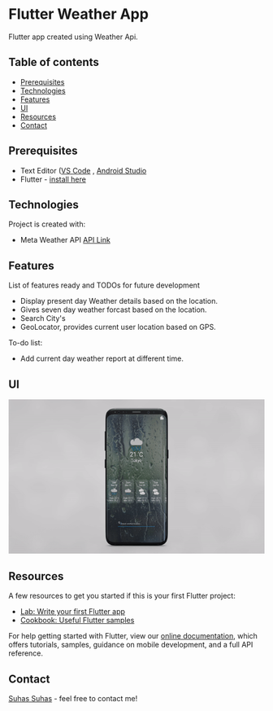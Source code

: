 #  Flutter Weather App
Flutter app created using Weather Api.


## Table of contents
* [Prerequisites](#prerequisites)
* [Technologies](#technologies)
* [Features](#features)
* [UI](#ui)
* [Resources](#Resources)
* [Contact](#contact)


## Prerequisites
- Text Editor ([VS Code](https://code.visualstudio.com/download) , [Android Studio](https://developer.android.com/studio)
- Flutter - [install here](https://flutter.dev/docs/get-started/install)


## Technologies
Project is created with:
* Meta Weather API [API Link](https://www.metaweather.com/api/)

## Features
List of features ready and TODOs for future development
* Display present day Weather details based on the location.
* Gives seven day weather forcast based on the location.
* Search City's
* GeoLocator, provides current user location based on GPS.

To-do list:
* Add current day weather report at different time.

## UI
![Main](screenshots/ui1.gif)

## Resources

A few resources to get you started if this is your first Flutter project:

- [Lab: Write your first Flutter app](https://flutter.dev/docs/get-started/codelab)
- [Cookbook: Useful Flutter samples](https://flutter.dev/docs/cookbook)

For help getting started with Flutter, view our
[online documentation](https://flutter.dev/docs), which offers tutorials,
samples, guidance on mobile development, and a full API reference.


## Contact
[Suhas Suhas](https://www.suhassalian.netlify.com/) - feel free to contact me!


